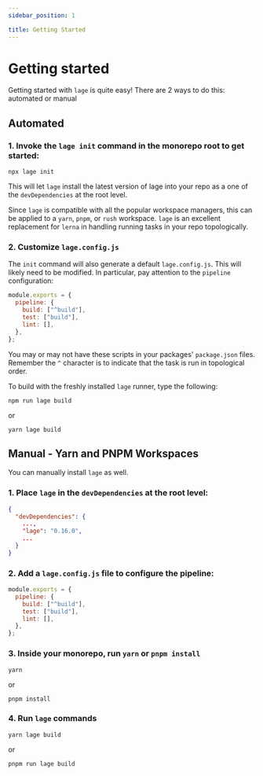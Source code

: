 ```yaml
---
sidebar_position: 1

title: Getting Started
---
```


# Getting started

Getting started with `lage` is quite easy! There are 2 ways to do this: automated or manual

## Automated

### 1. Invoke the `lage init` command in the monorepo root to get started:

```
npx lage init
```

This will let `lage` install the latest version of lage into your repo as a one of the `devDependencies` at the root level.

Since `lage` is compatible with all the popular workspace managers, this can be applied to a `yarn`, `pnpm`, or `rush` workspace. `lage` is an excellent
replacement for `lerna` in handling running tasks in your repo topologically.

### 2. Customize `lage.config.js`

The `init` command will also generate a default `lage.config.js`. This will likely need to be modified. In particular, pay attention to the `pipeline`
configuration:

```js
module.exports = {
  pipeline: {
    build: ["^build"],
    test: ["build"],
    lint: [],
  },
};
```

You may or may not have these scripts in your packages' `package.json` files. Remember the `^` character is to indicate that the task is run in
topological order.

To build with the freshly installed `lage` runner, type the following:

```
npm run lage build
```

or

```
yarn lage build
```

## Manual - Yarn and PNPM Workspaces

You can manually install `lage` as well.

### 1. Place `lage` in the `devDependencies` at the root level:

```json
{
  "devDependencies": {
    ...,
    "lage": "0.16.0",
    ...
  }
}
```

### 2. Add a `lage.config.js` file to configure the pipeline:

```js
module.exports = {
  pipeline: {
    build: ["^build"],
    test: ["build"],
    lint: [],
  },
};
```

### 3. Inside your monorepo, run `yarn` or `pnpm install`

```
yarn
```

or

```
pnpm install
```

### 4. Run `lage` commands

```
yarn lage build
```

or

```
pnpm run lage build
```
